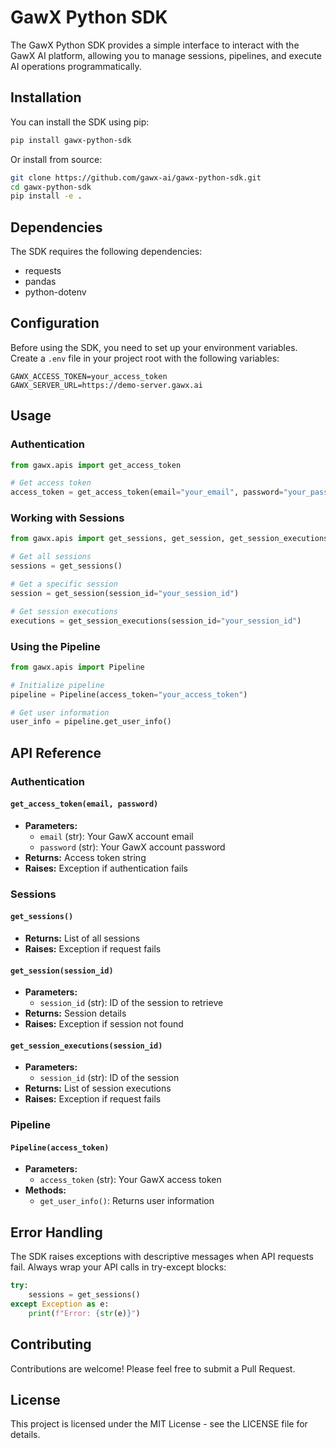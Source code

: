 # GawX Python SDK

The GawX Python SDK provides a simple interface to interact with the GawX AI platform, allowing you to manage sessions, pipelines, and execute AI operations programmatically.

## Installation

You can install the SDK using pip:

```bash
pip install gawx-python-sdk
```

Or install from source:

```bash
git clone https://github.com/gawx-ai/gawx-python-sdk.git
cd gawx-python-sdk
pip install -e .
```

## Dependencies

The SDK requires the following dependencies:
- requests
- pandas
- python-dotenv

## Configuration

Before using the SDK, you need to set up your environment variables. Create a `.env` file in your project root with the following variables:

```
GAWX_ACCESS_TOKEN=your_access_token
GAWX_SERVER_URL=https://demo-server.gawx.ai
```

## Usage

### Authentication

```python
from gawx.apis import get_access_token

# Get access token
access_token = get_access_token(email="your_email", password="your_password")
```

### Working with Sessions

```python
from gawx.apis import get_sessions, get_session, get_session_executions

# Get all sessions
sessions = get_sessions()

# Get a specific session
session = get_session(session_id="your_session_id")

# Get session executions
executions = get_session_executions(session_id="your_session_id")
```

### Using the Pipeline

```python
from gawx.apis import Pipeline

# Initialize pipeline
pipeline = Pipeline(access_token="your_access_token")

# Get user information
user_info = pipeline.get_user_info()
```

## API Reference

### Authentication

#### `get_access_token(email, password)`
- **Parameters:**
  - `email` (str): Your GawX account email
  - `password` (str): Your GawX account password
- **Returns:** Access token string
- **Raises:** Exception if authentication fails

### Sessions

#### `get_sessions()`
- **Returns:** List of all sessions
- **Raises:** Exception if request fails

#### `get_session(session_id)`
- **Parameters:**
  - `session_id` (str): ID of the session to retrieve
- **Returns:** Session details
- **Raises:** Exception if session not found

#### `get_session_executions(session_id)`
- **Parameters:**
  - `session_id` (str): ID of the session
- **Returns:** List of session executions
- **Raises:** Exception if request fails

### Pipeline

#### `Pipeline(access_token)`
- **Parameters:**
  - `access_token` (str): Your GawX access token
- **Methods:**
  - `get_user_info()`: Returns user information

## Error Handling

The SDK raises exceptions with descriptive messages when API requests fail. Always wrap your API calls in try-except blocks:

```python
try:
    sessions = get_sessions()
except Exception as e:
    print(f"Error: {str(e)}")
```

## Contributing

Contributions are welcome! Please feel free to submit a Pull Request.

## License

This project is licensed under the MIT License - see the LICENSE file for details.